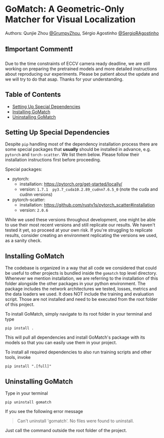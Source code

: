 # GoMatch: A Geometric-Only Matcher for Visual Localization

Authors: Qunjie Zhou [@GrumpyZhou](https://github.com/GrumpyZhou), Sérgio Agostinho [@SergioRAgostinho](https://github.com/SergioRAgostinho)

## ❗️Important Comment❗️
Due to the time constraints of ECCV camera ready deadline, we are still working on preparing the pretrained models and more detailed instructions about reproducing our experiments. Please be patient about the update and we will try to do that asap. Thanks for your understanding. 

## Table of Contents

- [Setting Up Special Dependencies](#setting-up-special-dependencies)
- [Installing GoMatch](#installing-gomatch)
- [Uninstalling GoMatch](#uninstalling-gomatch)


## Setting Up Special Dependencies

Despite `pip` handling most of the dependency installation process there are some special packages that **usually** should be installed in advance, e.g. `pytorch` and `torch-scatter`. We list them below. Please follow their installation instructions first before proceeding.

Special packages:
- pytorch:
    - installation: https://pytorch.org/get-started/locally/
    - version: `1.7.1  py3.7_cuda10.2.89_cudnn7.6.5_0` (note the cuda and cudnn versions)
- pytorch-scatter:
    - installation: https://github.com/rusty1s/pytorch_scatter#installation
    - version: `2.0.6`

While we used these versions throughout development, one might be able to use their most recent versions and still replicate our results. We haven't tested it yet, so proceed at your own risk. If you're struggling to replicate results, consider creating an environment replicating the versions we used, as a sanity check.

## Installing GoMatch

The codebase is organized in a way that all code we considered that could be useful to other projects is bundled inside the `gomatch` top level directory. Whenever we mention installation, we are referring to the installation of this folder alongside the other packages in your python environment. The package includes the network architectures we tested, losses, metrics and the data loaders we used. It does NOT include the training and evaluation script. Those are not installed and need to be executed from the root folder of this project.

To install GoMatch, simply navigate to its root folder in your terminal and type
```
pip install .
```

This will pull all dependencies and install GoMatch's package with its models so that you can easily use them in your project.

To install all required dependencies to also run training scripts and other tools, invoke
```
pip install ".[full]"
```


## Uninstalling GoMatch

Type in your terminal
```
pip uninstall gomatch
```
If you see the following error message
> Can't uninstall 'gomatch'. No files were found to uninstall.

Just call the command outside the root folder of the project.


